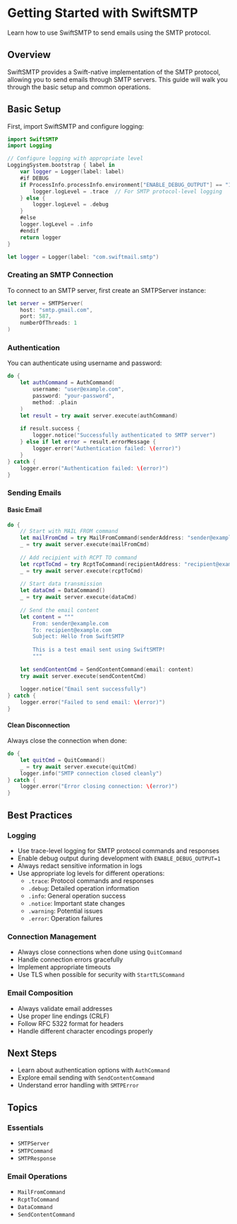 # Getting Started with SwiftSMTP

Learn how to use SwiftSMTP to send emails using the SMTP protocol.

## Overview

SwiftSMTP provides a Swift-native implementation of the SMTP protocol, allowing you to send emails through SMTP servers. This guide will walk you through the basic setup and common operations.

## Basic Setup

First, import SwiftSMTP and configure logging:

```swift
import SwiftSMTP
import Logging

// Configure logging with appropriate level
LoggingSystem.bootstrap { label in
    var logger = Logger(label: label)
    #if DEBUG
    if ProcessInfo.processInfo.environment["ENABLE_DEBUG_OUTPUT"] == "1" {
        logger.logLevel = .trace  // For SMTP protocol-level logging
    } else {
        logger.logLevel = .debug
    }
    #else
    logger.logLevel = .info
    #endif
    return logger
}

let logger = Logger(label: "com.swiftmail.smtp")
```

### Creating an SMTP Connection

To connect to an SMTP server, first create an SMTPServer instance:

```swift
let server = SMTPServer(
    host: "smtp.gmail.com",
    port: 587,
    numberOfThreads: 1
)
```

### Authentication

You can authenticate using username and password:

```swift
do {
    let authCommand = AuthCommand(
        username: "user@example.com",
        password: "your-password",
        method: .plain
    )
    let result = try await server.execute(authCommand)
    
    if result.success {
        logger.notice("Successfully authenticated to SMTP server")
    } else if let error = result.errorMessage {
        logger.error("Authentication failed: \(error)")
    }
} catch {
    logger.error("Authentication failed: \(error)")
}
```

### Sending Emails

#### Basic Email

```swift
do {
    // Start with MAIL FROM command
    let mailFromCmd = try MailFromCommand(senderAddress: "sender@example.com")
    _ = try await server.execute(mailFromCmd)
    
    // Add recipient with RCPT TO command
    let rcptToCmd = try RcptToCommand(recipientAddress: "recipient@example.com")
    _ = try await server.execute(rcptToCmd)
    
    // Start data transmission
    let dataCmd = DataCommand()
    _ = try await server.execute(dataCmd)
    
    // Send the email content
    let content = """
        From: sender@example.com
        To: recipient@example.com
        Subject: Hello from SwiftSMTP
        
        This is a test email sent using SwiftSMTP!
        """
    
    let sendContentCmd = SendContentCommand(email: content)
    try await server.execute(sendContentCmd)
    
    logger.notice("Email sent successfully")
} catch {
    logger.error("Failed to send email: \(error)")
}
```

#### Clean Disconnection

Always close the connection when done:

```swift
do {
    let quitCmd = QuitCommand()
    _ = try await server.execute(quitCmd)
    logger.info("SMTP connection closed cleanly")
} catch {
    logger.error("Error closing connection: \(error)")
}
```

## Best Practices

### Logging
- Use trace-level logging for SMTP protocol commands and responses
- Enable debug output during development with `ENABLE_DEBUG_OUTPUT=1`
- Always redact sensitive information in logs
- Use appropriate log levels for different operations:
  - `.trace`: Protocol commands and responses
  - `.debug`: Detailed operation information
  - `.info`: General operation success
  - `.notice`: Important state changes
  - `.warning`: Potential issues
  - `.error`: Operation failures

### Connection Management
- Always close connections when done using `QuitCommand`
- Handle connection errors gracefully
- Implement appropriate timeouts
- Use TLS when possible for security with `StartTLSCommand`

### Email Composition
- Always validate email addresses
- Use proper line endings (CRLF)
- Follow RFC 5322 format for headers
- Handle different character encodings properly

## Next Steps

- Learn about authentication options with ``AuthCommand``
- Explore email sending with ``SendContentCommand``
- Understand error handling with ``SMTPError``

## Topics

### Essentials

- ``SMTPServer``
- ``SMTPCommand``
- ``SMTPResponse``

### Email Operations

- ``MailFromCommand``
- ``RcptToCommand``
- ``DataCommand``
- ``SendContentCommand`` 